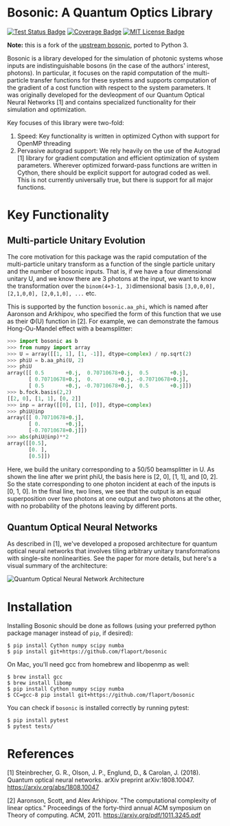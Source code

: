# Bosonic: A Quantum Optics Library

[![Test Status Badge](https://travis-ci.com/flaport/bosonic.svg?branch=master)](https://travis-ci.com/flaport/bosonic)
[![Coverage Badge](https://codecov.io/github/flaport/bosonic/coverage.svg?branch=master)](https://codecov.io/github/flaport/bosonic?branch=master)
[![MIT License Badge](https://badges.frapsoft.com/os/mit/mit.svg?v=102)](https://github.com/ellerbrock/open-source-badge/)

**Note:** this is a fork of the
[upstream bosonic](https://github.com/steinbrecher/bosonic),
ported to Python 3.

Bosonic is a library developed for the simulation of photonic systems
whose inputs are indistinguishable bosons (in the case of the authors'
interest, photons). In particular, it focuses on the rapid computation
of the multi-particle transfer functions for these systems and
supports computation of the gradient of a cost function with respect
to the system parameters. It was originally developed for the
devleopment of our Quantum Optical Neural Networks [1] and contains
specialized functionality for their simulation and optimization.

Key focuses of this library were two-fold:

1. Speed: Key functionality is written in optimized Cython with
   support for OpenMP threading
2. Pervasive autograd support: We rely heavily on the use of the
   Autograd [1] library for gradient computation and efficient
   optimization of system parameters. Wherever optimized forward-pass
   functions are written in Cython, there should be explicit support for
   autograd coded as well. This is not currently universally true, but
   there is support for all major functions.

# Key Functionality

## Multi-particle Unitary Evolution

The core motivation for this package was the rapid computation of the
multi-particle unitary transform as a function of the single particle
unitary and the number of bosonic inputs. That is, if we have a four
dimensional unitary U, and we know there are 3 photons at the input,
we want to know the transformation over the `binom(4+3-1, 3)`dimensional basis `[3,0,0,0], [2,1,0,0], [2,0,1,0], ...` etc.

This is supported by the function `bosonic.aa_phi`, which is named
after Aaronson and Arkhipov, who specified the form of this function
that we use as their Φ(U) function in [2]. For example, we can
demonstrate the famous Hong-Ou-Mandel effect with a beamsplitter:

```python
>>> import bosonic as b
>>> from numpy import array
>>> U = array([[1, 1], [1, -1]], dtype=complex) / np.sqrt(2)
>>> phiU = b.aa_phi(U, 2)
>>> phiU
array([[ 0.5       +0.j,  0.70710678+0.j,  0.5       +0.j],
       [ 0.70710678+0.j,  0.        +0.j, -0.70710678+0.j],
       [ 0.5       +0.j, -0.70710678+0.j,  0.5       +0.j]])
>>> b.fock.basis(2,2)
[[2, 0], [1, 1], [0, 2]]
>>> inp = array([[0], [1], [0]], dtype=complex)
>>> phiU@inp
array([[ 0.70710678+0.j],
       [ 0.        +0.j],
       [-0.70710678+0.j]])
>>> abs(phiU@inp)**2
array([[0.5],
       [0. ],
       [0.5]])
```

Here, we build the unitary corresponding to a 50/50 beamsplitter in U.
As shown the line after we print phiU, the basis here is [2, 0], [1,
1], and [0, 2]. So the state corresponding to one photon incident at
each of the inputs is [0, 1, 0]. In the final line, two lines, we see
that the output is an equal superposition over two photons at one
output and two photons at the other, with no probability of the
photons leaving by different ports.

## Quantum Optical Neural Networks

As described in [1], we've developed a proposed architecture for
quantum optical neural networks that involves tiling arbitrary unitary
transformations with single-site nonlinearities. See the paper for
more details, but here's a visual summary of the architecture:

![Quantum Optical Neural Network Architecture](doc/images/architecture.png?raw=true)

# Installation

Installing Bosonic should be done as follows (using your preferred
python package manager instead of `pip`, if desired):

```shell
$ pip install Cython numpy scipy numba
$ pip install git+https://github.com/flaport/bosonic
```

On Mac, you'll need gcc from homebrew and libopenmp as well:

```shell
$ brew install gcc
$ brew install libomp
$ pip install Cython numpy scipy numba
$ CC=gcc-8 pip install git+https://github.com/flaport/bosonic
```

You can check if `bosonic` is installed correctly by running pytest:

```shell
$ pip install pytest
$ pytest tests/
```

# References

[1] Steinbrecher, G. R., Olson, J. P., Englund, D., & Carolan, J.
(2018). Quantum optical neural networks. arXiv preprint
arXiv:1808.10047. https://arxiv.org/abs/1808.10047

[2] Aaronson, Scott, and Alex Arkhipov. "The computational complexity
of linear optics." Proceedings of the forty-third annual ACM symposium
on Theory of computing. ACM, 2011. https://arxiv.org/pdf/1011.3245.pdf
